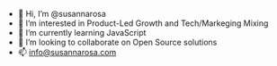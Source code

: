 - 👋 Hi, I’m @susannarosa
- 👀 I’m interested in Product-Led Growth and Tech/Markeging Mixing
- 🌱 I’m currently learning JavaScript
- 💞️ I’m looking to collaborate on Open Source solutions
- 📫 info@susannarosa.com

<!---
susannarosa/susannarosa is a ✨ special ✨ repository because its `README.md` (this file) appears on your GitHub profile.
You can click the Preview link to take a look at your changes.
--->

